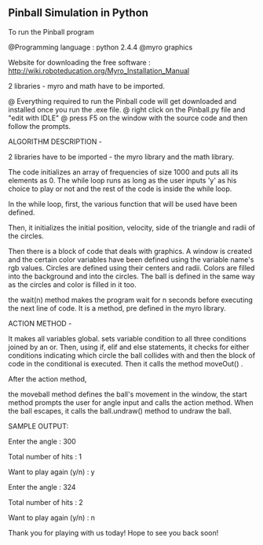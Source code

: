 ## Pinball Simulation in Python

To run the Pinball program

@Programming language : python 2.4.4
@myro graphics

Website for downloading the free software :  http://wiki.roboteducation.org/Myro_Installation_Manual

2 libraries - myro and math have to be imported.

@ Everything required to run the Pinball code will get downloaded and installed once you run the .exe file.
@ right click on the Pinball.py file and "edit with IDLE"
@ press F5 on the window with the source code and then follow the prompts.


ALGORITHM DESCRIPTION - 


2 libraries have to be imported - the myro library and the math library.

The code initializes an array of frequencies of size 1000 and puts all its elements as 0.
The while loop runs as long as the user inputs 'y' as his choice to play or not and 
the rest of the code is inside the while loop.

In the while loop, first, the various function that will be used have been defined.

Then, it initializes the initial position, velocity, side of the triangle and radii of the circles.

Then there is a block of code that deals with graphics.
A window is created and the certain color variables have been defined using the variable name's rgb values.
Circles are defined using their centers and radii.
Colors are filled into the background and into the circles.
The ball is defined in the same way as the circles and color is filled in it too.

the wait(n) method makes the program wait for n seconds before executing the next line of code.
It is a method, pre defined in the myro library.



ACTION METHOD -

It makes all variables global.
sets variable condition to all three conditions joined by an or.
Then, using if, elif and else statements, it checks for either conditions indicating which circle the ball 
collides with and then the block of code in the conditional is executed.
Then it calls the method moveOut() .



After the action method,

the moveball method defines the ball's movement in the window, the start method prompts the user for
angle input and calls the action method. When the ball escapes, it calls the ball.undraw() method to 
undraw the ball.



SAMPLE OUTPUT:

Enter the angle :
300

Total number of hits : 
1

Want to play again (y/n) :
y

Enter the angle :
324

Total number of hits : 
2

Want to play again (y/n) :
n

Thank you for playing with us today! Hope to see you back soon!
